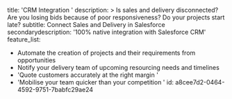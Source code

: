 title: 'CRM Integration '
description: >
  Is sales and delivery disconnected? Are you losing bids because of poor responsiveness? Do your
  projects start late?
subtitle: Connect Sales and Delivery in Salesforce
secondarydescription: '100% native integration with Salesforce CRM'
feature_list:
  - Automate the creation of projects and their requirements from opportunities
  - Notify your delivery team of upcoming resourcing needs and timelines
  - 'Quote customers accurately at the right margin '
  - 'Mobilise your team quicker than your competition '
id: a8cee7d2-0464-4592-9751-7babfc29ae24
